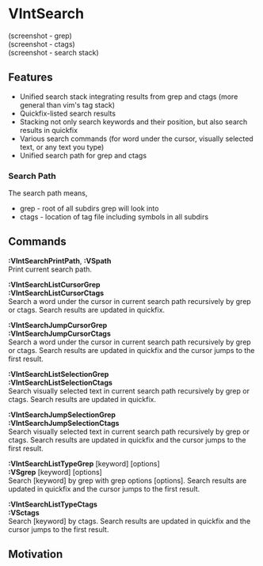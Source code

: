# VIntSearch

(screenshot - grep)  
(screenshot - ctags)  
(screenshot - search stack)  

## Features
- Unified search stack integrating results from grep and ctags (more general than vim's tag stack)
- Quickfix-listed search results
- Stacking not only search keywords and their position, but also search results in quickfix
- Various search commands (for word under the cursor, visually selected text, or any text you type)
- Unified search path for grep and ctags

### Search Path
The search path means,  
- grep - root of all subdirs grep will look into
- ctags - location of tag file including symbols in all subdirs

## Commands
**:VIntSearchPrintPath**, **:VSpath**    
Print current search path.

**:VIntSearchListCursorGrep**  
**:VIntSearchListCursorCtags**  
Search a word under the cursor in current search path recursively by grep or ctags. Search results are updated in quickfix.

**:VIntSearchJumpCursorGrep**  
**:VIntSearchJumpCursorCtags**  
Search a word under the cursor in current search path recursively by grep or ctags. Search results are updated in quickfix and the cursor jumps to the first result.

**:VIntSearchListSelectionGrep**  
**:VIntSearchListSelectionCtags**  
Search visually selected text in current search path recursively by grep or ctags. Search results are updated in quickfix.

**:VIntSearchJumpSelectionGrep**  
**:VIntSearchJumpSelectionCtags**  
Search visually selected text in current search path recursively by grep or ctags. Search results are updated in quickfix and the cursor jumps to the first result.

**:VIntSearchListTypeGrep** [keyword] [options]  
**:VSgrep** [keyword] [options]  
Search [keyword] by grep with grep options [options]. Search results are updated in quickfix and the cursor jumps to the first result.

**:VIntSearchListTypeCtags**  
**:VSctags**  
Search [keyword] by ctags. Search results are updated in quickfix and the cursor jumps to the first result.

## Motivation
